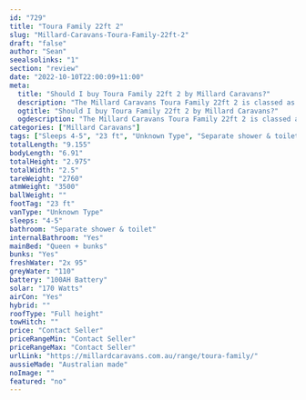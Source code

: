 ```yaml
---
id: "729"
title: "Toura Family 22ft 2"
slug: "Millard-Caravans-Toura-Family-22ft-2"
draft: "false"
author: "Sean"
seealsolinks: "1"
section: "review"
date: "2022-10-10T22:00:09+11:00"
meta:
  title: "Should I buy Toura Family 22ft 2 by Millard Caravans?"
  description: "The Millard Caravans Toura Family 22ft 2 is classed as Unknown Type, and sleeps 4-5 people. It is Australian made and comes in at 23 ft. It generally has Separate shower & toilet."
  ogtitle: "Should I buy Toura Family 22ft 2 by Millard Caravans?"
  ogdescription: "The Millard Caravans Toura Family 22ft 2 is classed as Unknown Type, and sleeps 4-5 people. It is Australian made and comes in at 23 ft. It generally has Separate shower & toilet."
categories: ["Millard Caravans"]
tags: ["Sleeps 4-5", "23 ft", "Unknown Type", "Separate shower & toilet", "Full height", "Price Unknown"]
totalLength: "9.155"
bodyLength: "6.91"
totalHeight: "2.975"
totalWidth: "2.5"
tareWeight: "2760"
atmWeight: "3500"
ballWeight: ""
footTag: "23 ft"
vanType: "Unknown Type"
sleeps: "4-5"
bathroom: "Separate shower & toilet"
internalBathroom: "Yes"
mainBed: "Queen + bunks"
bunks: "Yes"
freshWater: "2x 95"
greyWater: "110"
battery: "100AH Battery"
solar: "170 Watts"
airCon: "Yes"
hybrid: ""
roofType: "Full height"
towHitch: ""
price: "Contact Seller"
priceRangeMin: "Contact Seller"
priceRangeMax: "Contact Seller"
urlLink: "https://millardcaravans.com.au/range/toura-family/"
aussieMade: "Australian made"
noImage: ""
featured: "no"
---
```

